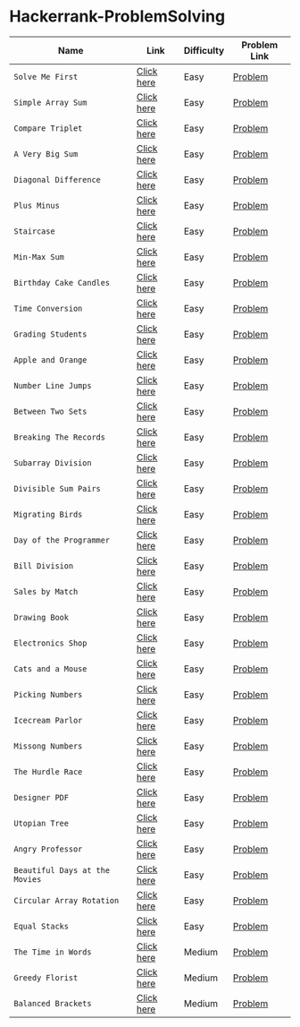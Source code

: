 # Hackerrank-ProblemSolving

| Name | Link | Difficulty | Problem Link|
| -------------- | ------------ | ----------- | ------- |
| `Solve Me First` | [Click here](https://github.com/Nitin-Diwakar/Hackerrank-ProblemSolving/blob/master/Solve%20Me%20First) | Easy    | [Problem](https://www.hackerrank.com/challenges/solve-me-first?isFullScreen=true/)    |
| `Simple Array Sum`| [Click here](https://github.com/Nitin-Diwakar/Hackerrank-ProblemSolving/blob/master/Simple%20Array%20Sum) | Easy | [Problem](https://www.hackerrank.com/challenges/simple-array-sum?isFullScreen=true)|
| `Compare Triplet`| [Click here](https://github.com/Nitin-Diwakar/Hackerrank-ProblemSolving/blob/master/Compare%20the%20Triplets) | Easy | [Problem](https://www.hackerrank.com/challenges/compare-the-triplets?isFullScreen=true)|
| `A Very Big Sum`| [Click here](https://github.com/Nitin-Diwakar/Hackerrank-ProblemSolving/blob/master/A%20Very%20Big%20Sum) | Easy | [Problem](https://www.hackerrank.com/challenges/a-very-big-sum?isFullScreen=true)|
| `Diagonal Difference`| [Click here](https://github.com/Nitin-Diwakar/Hackerrank-ProblemSolving/blob/master/Diagonal%20Difference) | Easy | [Problem](https://www.hackerrank.com/challenges/diagonal-difference?isFullScreen=true)|
| `Plus Minus`| [Click here](https://github.com/Nitin-Diwakar/Hackerrank-ProblemSolving/blob/master/Plus%20Minus) | Easy | [Problem](https://www.hackerrank.com/challenges/plus-minus?isFullScreen=true)|
| `Staircase`| [Click here](https://github.com/Nitin-Diwakar/Hackerrank-ProblemSolving/blob/master/StairCase) | Easy | [Problem](https://www.hackerrank.com/challenges/staircase?isFullScreen=true)|
| `Min-Max Sum`| [Click here](https://github.com/Nitin-Diwakar/Hackerrank-ProblemSolving/blob/master/Mini-Max%20Sum) | Easy | [Problem](https://www.hackerrank.com/challenges/mini-max-sum?isFullScreen=true)|
| `Birthday Cake Candles`| [Click here](https://github.com/Nitin-Diwakar/Hackerrank-ProblemSolving/blob/master/Birthday%20Cake%20Candles) | Easy | [Problem](https://www.hackerrank.com/challenges/birthday-cake-candles?isFullScreen=true)|
| `Time Conversion` | [Click here](https://github.com/Nitin-Diwakar/Hackerrank-ProblemSolving/blob/master/The%20Time%20in%20Words) | Easy | [Problem](https://www.hackerrank.com/challenges/time-conversion?isFullScreen=true)|
| `Grading Students` | [Click here](https://github.com/Nitin-Diwakar/Hackerrank-ProblemSolving/blob/master/Grading%20Students) | Easy | [Problem](https://www.hackerrank.com/challenges/grading?isFullScreen=true)|
| `Apple and Orange` | [Click here](https://github.com/Nitin-Diwakar/Hackerrank-ProblemSolving/blob/master/Apple%20and%20Orange) | Easy | [Problem](https://www.hackerrank.com/challenges/apple-and-orange?isFullScreen=true)|
| `Number Line Jumps` | [Click here](https://github.com/Nitin-Diwakar/Hackerrank-ProblemSolving/blob/master/Number%20Line%20Jumps) | Easy | [Problem](https://www.hackerrank.com/challenges/kangaroo?isFullScreen=true)|
|`Between Two Sets` | [Click here](https://github.com/Nitin-Diwakar/Hackerrank-ProblemSolving/blob/master/Between%20Two%20Sets) | Easy | [Problem](https://www.hackerrank.com/challenges/between-two-sets?isFullScreen=true)|
| `Breaking The Records` | [Click here](https://github.com/Nitin-Diwakar/Hackerrank-ProblemSolving/blob/master/Breaking%20the%20Records) | Easy | [Problem](https://www.hackerrank.com/challenges/breaking-best-and-worst-records?isFullScreen=true)|
| `Subarray Division` | [Click here](https://github.com/Nitin-Diwakar/Hackerrank-ProblemSolving/blob/master/Subarray%20Division) | Easy | [Problem](https://www.hackerrank.com/challenges/the-birthday-bar?isFullScreen=true)|
| `Divisible Sum Pairs` | [Click here](https://github.com/Nitin-Diwakar/Hackerrank-ProblemSolving/blob/master/Divisible%20Sum%20Pairs) | Easy | [Problem](https://www.hackerrank.com/challenges/divisible-sum-pairs?isFullScreen=true)|
| `Migrating Birds` | [Click here](https://github.com/Nitin-Diwakar/Hackerrank-ProblemSolving/blob/master/Migratory%20Birds) | Easy | [Problem](https://www.hackerrank.com/challenges/migratory-birds?isFullScreen=true)|
|`Day of the Programmer` | [Click here](https://github.com/Nitin-Diwakar/Hackerrank-ProblemSolving/blob/master/Day%20of%20the%20Programmer) | Easy | [Problem](https://www.hackerrank.com/challenges/day-of-the-programmer?isFullScreen=true)|
| `Bill Division`  | [Click here](https://github.com/Nitin-Diwakar/Hackerrank-ProblemSolving/blob/master/Bill%20Division) | Easy | [Problem](https://www.hackerrank.com/challenges/bon-appetit?isFullScreen=true)|
| `Sales by Match` | [Click here](https://github.com/Nitin-Diwakar/Hackerrank-ProblemSolving/blob/master/Sales%20by%20Match) | Easy | [Problem](https://www.hackerrank.com/challenges/sock-merchant?isFullScreen=true)|
| `Drawing Book` | [Click here](https://github.com/Nitin-Diwakar/Hackerrank-ProblemSolving/blob/master/Drawing%20Book) | Easy | [Problem](https://www.hackerrank.com/challenges/drawing-book?isFullScreen=true)|
| `Electronics Shop`| [Click here](https://github.com/Nitin-Diwakar/Hackerrank-ProblemSolving/blob/master/Electronics%20Shop) | Easy | [Problem](https://www.hackerrank.com/challenges/electronics-shop?isFullScreen=true)|
| `Cats and a Mouse` | [Click here](https://github.com/Nitin-Diwakar/Hackerrank-ProblemSolving/blob/master/Cats%20and%20a%20Mouse) | Easy | [Problem](https://www.hackerrank.com/challenges/cats-and-a-mouse?isFullScreen=true)|
|`Picking Numbers` | [Click here](https://github.com/Nitin-Diwakar/Hackerrank-ProblemSolving/blob/master/Picking%20Numbers) | Easy | [Problem](https://www.hackerrank.com/challenges/picking-numbers?isFullScreen=true)|
| `Icecream Parlor` | [Click here](https://github.com/Nitin-Diwakar/Hackerrank-ProblemSolving/blob/master/Ice%20Cream%20Parlor) | Easy | [Problem](https://www.hackerrank.com/challenges/icecream-parlor?isFullScreen=true)|
|`Missong Numbers` | [Click here](https://github.com/Nitin-Diwakar/Hackerrank-ProblemSolving/blob/master/Missing%20Numbers) | Easy | [Problem](https://www.hackerrank.com/challenges/missing-numbers?isFullScreen=true)|
| `The Hurdle Race` | [Click here](https://github.com/Nitin-Diwakar/Hackerrank-ProblemSolving/blob/master/The%20Hurdle%20Race) | Easy | [Problem](https://www.hackerrank.com/challenges/the-hurdle-race/problem?isFullScreen=false)|
| `Designer PDF` | [Click here](https://github.com/Nitin-Diwakar/Hackerrank-ProblemSolving/blob/master/Designer%20PDF)| Easy | [Problem](https://www.hackerrank.com/challenges/designer-pdf-viewer/problem?isFullScreen=false&h_r=next-challenge&h_v=zen)|
|`Utopian Tree` | [Click here](https://github.com/Nitin-Diwakar/Hackerrank-ProblemSolving/blob/master/Utopian%20Tree) | Easy | [Problem](https://www.hackerrank.com/challenges/utopian-tree/problem)|
|`Angry Professor` | [Click here](https://github.com/Nitin-Diwakar/Hackerrank-ProblemSolving/blob/master/Angry%20Professor) | Easy | [Problem](https://www.hackerrank.com/challenges/angry-professor/problem)|
| `Beautiful Days at the Movies`| [Click here](https://github.com/Nitin-Diwakar/Hackerrank-ProblemSolving/blob/master/Beautiful%20Days%20at%20the%20Movies)| Easy | [Problem](https://www.hackerrank.com/challenges/beautiful-days-at-the-movies/problem?isFullScreen=true)|
|`Circular Array Rotation`| [Click here](https://github.com/Nitin-Diwakar/Hackerrank-ProblemSolving/blob/master/Circular%20Array%20Rotation)| Easy | [Problem](https://www.hackerrank.com/challenges/circular-array-rotation/problem?isFullScreen=false)|
|`Equal Stacks` | [Click here](https://github.com/Nitin-Diwakar/Hackerrank-ProblemSolving/blob/master/Equal%20Stacks) | Easy | [Problem](https://www.hackerrank.com/challenges/equal-stacks/problem?isFullScreen=true)| 
| `The Time in Words` | [Click here](https://github.com/Nitin-Diwakar/Hackerrank-ProblemSolving/blob/master/Time%20Conversion) | Medium | [Problem](https://www.hackerrank.com/challenges/the-time-in-words?isFullScreen=true)|
|`Greedy Florist`|[Click here](https://github.com/Nitin-Diwakar/Hackerrank-ProblemSolving/blob/master/Greedy%20Florist)| Medium | [Problem](https://www.hackerrank.com/challenges/greedy-florist/problem?isFullScreen=true)|
|`Balanced Brackets`| [Click here](https://github.com/Nitin-Diwakar/Hackerrank-ProblemSolving/blob/master/Balanced%20Brackets) | Medium| [Problem](https://www.hackerrank.com/challenges/balanced-brackets/problem?isFullScreen=true)|

